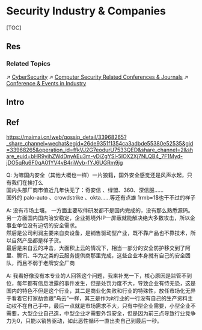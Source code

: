 # Security Industry & Companies

[TOC]



## Res
### Related Topics
↗ [CyberSecurity](../../../../CyberSecurity/CyberSecurity.md)
↗ [Computer Security Related Conferences & Journals](../../../../Academics%20🎓%20(In%20CS)/🎻%20Academic%20Conference%20&%20Journals%20in%20Electronics%20&%20Information%20Fields/Computer%20Security%20Related%20Conferences%20&%20Journals/Computer%20Security%20Related%20Conferences%20&%20Journals.md)
↗ [Conference & Events in Industry](../../../🤲🏼%20Opportunities%20&%20Career%20Development/📆%20Conference%20&%20Events%20(Industry%20&%20Academia)/Conference%20&%20Events%20in%20Industry.md)



## Intro



## Ref
[👍 飞塔（Fortinet）在网络安全行业的地位到底如何？其在国内主要的竞争对手和客户都是哪些厂商呢？ - 史中的回答 - 知乎]: https://www.zhihu.com/question/268665406/answer/341251341

https://maimai.cn/web/gossip_detail/33968265?_share_channel=wechat&egid=26de9351f1354ca3adbde55380e52535&gid=33968265&operation_id=ffkVJ2G7eodurU7533QED&share_channel=2&share_euid=bHR9yihZWdDnyAEu3m-yDiZgYSl-5IOX2Xj7NLQB4_7F1Myd-jDO5qRu6F0qA01YV4vB4riWyb-fYJ6UGRm9jg

Q:
为嘛国内安全（其他大概也一样）一片狼籍，国外安全感觉还是风声水起，只有我们在挨打么  
国内头部厂商市值近几年快无了：奇安信 、绿盟、360、深信服……  
国外的 palo-auto 、crowdstrike 、okta……等还有点雄
1rmb=1$也干不过的样子

A:
没有市场土壤。
一方面主要软件研发都不是国内完成的，没有那么熟悉源码。 
另一方面国内国内治安稳定，企业把境外IP一屏蔽就能解决绝大多数攻击，所以企事业单位没有迫切的安全需求。  
然后是公司利润主要来自卖设备，是销售驱动型产业，既不靠产品也不靠技术，所以自然产品都是样子货。  
最后是来自云的冲击，大面积上云的情况下，相当一部分的安全防护移交到了阿里、腾讯、华为之类的云服务提供商那里完成，这些企业本身就有自己的安全团队，而且不弱于老牌安全厂商

A:
我看好像没有本专业的人回答这个问题，我来补充一下，核心原因是监管不到位，每年都有信息泄露的事件发生，但是处罚力度不大，导致企业有恃无恐，这是国内的特色不但是这个行业，其二是商业化失败和行业的特殊性，放任市场化无异于看着它打家劫舍跟“乌云”一样，其三是作为it行业的一行没有自己的生产资料主动权不在自己手中，最后一点就是市场需求不大，只有中型企业需要，小型企业不需要，大型企业自己造，中型企业才需要外包安全，但是因为前三点导致行业竞争力为0，只能以销售驱动，如此恶性循环一直出卖自己到最后一秒。

